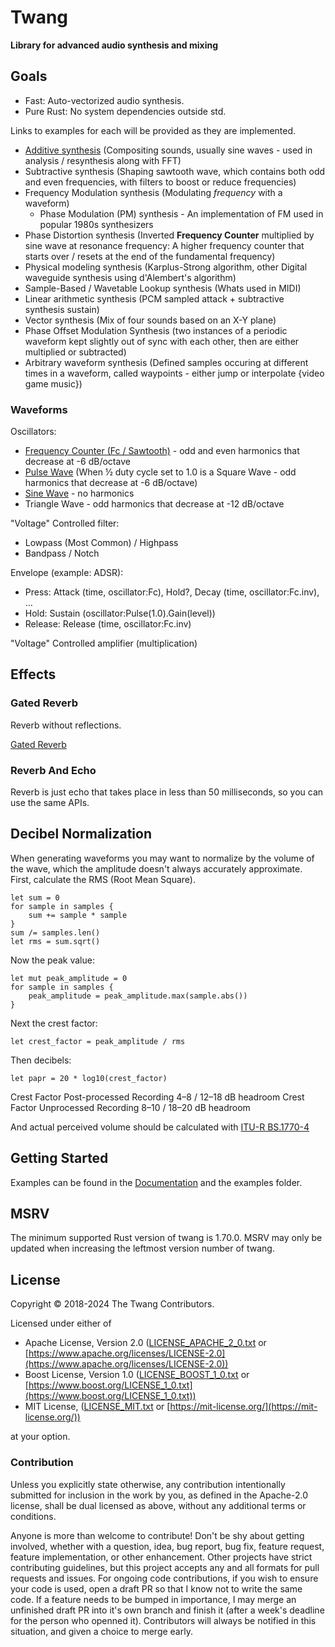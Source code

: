 # Twang

**Library for advanced audio synthesis and mixing**

## Goals
- Fast: Auto-vectorized audio synthesis.
- Pure Rust: No system dependencies outside std.

Links to examples for each will be provided as they are implemented.
- [Additive synthesis](https://github.com/NibbleRealm/twang/blob/stable/examples/piano.rs)
  (Compositing sounds, usually sine waves - used in analysis / resynthesis along
  with FFT)
- Subtractive synthesis (Shaping sawtooth wave, which contains both odd and even
  frequencies, with filters to boost or reduce frequencies)
- Frequency Modulation synthesis (Modulating *frequency* with a waveform)
  - Phase Modulation (PM) synthesis - An implementation of FM used in popular
    1980s synthesizers
- Phase Distortion synthesis (Inverted **Frequency Counter** multiplied by sine
  wave at resonance frequency: A higher frequency counter that starts over /
  resets at the end of the fundamental frequency)
- Physical modeling synthesis (Karplus-Strong algorithm, other Digital waveguide
  synthesis using d'Alembert's algorithm)
- Sample-Based / Wavetable Lookup synthesis (Whats used in MIDI)
- Linear arithmetic synthesis (PCM sampled attack + subtractive synthesis
  sustain)
- Vector synthesis (Mix of four sounds based on an X-Y plane)
- Phase Offset Modulation Synthesis (two instances of a periodic waveform kept
  slightly out of sync with each other, then are either multiplied or
  subtracted)
- Arbitrary waveform synthesis (Defined samples occuring at different times in
  a waveform, called waypoints - either jump or interpolate {video game music})

### Waveforms
Oscillators:
- [Frequency Counter (Fc / Sawtooth)](https://docs.rs/twang/latest/twang/struct.Fc.html) -
  odd and even harmonics that decrease at -6 dB/octave
- [Pulse Wave](https://docs.rs/twang/latest/twang/sig/struct.Signal.html#method.pulse)
  (When ½ duty cycle set to 1.0 is a Square Wave - odd harmonics that decrease
  at -6 dB/octave)
- [Sine Wave](https://docs.rs/twang/latest/twang/sig/struct.Signal.html#method.sine) -
  no harmonics
- Triangle Wave - odd harmonics that decrease at -12 dB/octave

"Voltage" Controlled filter:
- Lowpass (Most Common) / Highpass
- Bandpass / Notch

Envelope (example: ADSR):
- Press: Attack (time, oscillator:Fc), Hold?, Decay (time, oscillator:Fc.inv), …
- Hold: Sustain (oscillator:Pulse(1.0).Gain(level))
- Release: Release (time, oscillator:Fc.inv)

"Voltage" Controlled amplifier (multiplication)

## Effects
### Gated Reverb
Reverb without reflections.

[Gated Reverb](https://github.com/NibbleRealm/twang/blob/stable/examples/gate.rs)

### Reverb And Echo
Reverb is just echo that takes place in less than 50 milliseconds, so you can
use the same APIs.

## Decibel Normalization
When generating waveforms you may want to normalize by the volume of the wave,
which the amplitude doesn't always accurately approximate.  First, calculate the
RMS (Root Mean Square).
```
let sum = 0
for sample in samples {
    sum += sample * sample
}
sum /= samples.len()
let rms = sum.sqrt()
```

Now the peak value:
```
let mut peak_amplitude = 0
for sample in samples {
    peak_amplitude = peak_amplitude.max(sample.abs())
}
```

Next the crest factor:
```
let crest_factor = peak_amplitude / rms
```

Then decibels:

```
let papr = 20 * log10(crest_factor)
```

Crest Factor Post-processed Recording 4–8 / 12–18 dB headroom
Crest Factor Unprocessed Recording 8–10 / 18–20 dB headroom

And actual perceived volume should be calculated with
[ITU-R BS.1770-4](https://www.itu.int/dms_pubrec/itu-r/rec/bs/R-REC-BS.1770-4-201510-I!!PDF-E.pdf)

## Getting Started
Examples can be found in the [Documentation](https://docs.rs/twang) and the
examples folder.

## MSRV
The minimum supported Rust version of twang is 1.70.0.  MSRV may only be updated
when increasing the leftmost version number of twang.

## License
Copyright © 2018-2024 The Twang Contributors.

Licensed under either of
 - Apache License, Version 2.0
   ([LICENSE_APACHE_2_0.txt](https://github.com/NibbleRealm/twang/blob/stable/LICENSE_APACHE_2_0.txt) or
   [https://www.apache.org/licenses/LICENSE-2.0](https://www.apache.org/licenses/LICENSE-2.0))
 - Boost License, Version 1.0
   ([LICENSE_BOOST_1_0.txt](https://github.com/NibbleRealm/twang/blob/stable/LICENSE_BOOST_1_0.txt) or
   [https://www.boost.org/LICENSE_1_0.txt](https://www.boost.org/LICENSE_1_0.txt))
 - MIT License, ([LICENSE_MIT.txt](https://github.com/NibbleRealm/twang/blob/stable/LICENSE_MIT.txt) or
   [https://mit-license.org/](https://mit-license.org/))

at your option.

### Contribution
Unless you explicitly state otherwise, any contribution intentionally submitted
for inclusion in the work by you, as defined in the Apache-2.0 license, shall be
dual licensed as above, without any additional terms or conditions.

Anyone is more than welcome to contribute!  Don't be shy about getting involved,
whether with a question, idea, bug report, bug fix, feature request, feature
implementation, or other enhancement.  Other projects have strict contributing
guidelines, but this project accepts any and all formats for pull requests and
issues.  For ongoing code contributions, if you wish to ensure your code is
used, open a draft PR so that I know not to write the same code.  If a feature
needs to be bumped in importance, I may merge an unfinished draft PR into it's
own branch and finish it (after a week's deadline for the person who openned
it).  Contributors will always be notified in this situation, and given a choice
to merge early.
